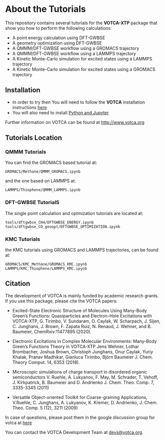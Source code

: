 # About the Tutorials
This repository contains several tutorials for the **VOTCA-XTP** package
that show you how to perform the following calculations:

* A point energy calculation using DFT-GWBSE
* A geometry optimization using DFT-GWBSE
* A QMMM/DFT-GWBSE workflow using a GROMACS trajectory
* A QMMM/DFT-GWBSE workflow using a LAMMPS trajectory
* A Kinetic Monte-Carlo simulation for excited states using a LAMMPS trajectory
* A Kinetic Monte-Carlo simulation for excited states using a GROMACS trajectory

## Installation
* In order to try then You will need to follow the **VOTCA** installation instructions
[here](https://github.com/votca/votca/blob/master/share/doc/INSTALL.md)
* You will also need to install [Python and Jupyter](https://jupyter.readthedocs.io/en/latest/install.html)

Further information on VOTCA can be found at
http://www.votca.org

## Tutorials Location

### QMMM Tutorials
You can find the GROMACS based tutorial at:

``GROMACS/Methane/QMMM_GROMACS.ipynb``

and the one based on LAMMPS at:

``LAMMPS/Thiophene/QMMM_LAMMPS.ipynb``

### DFT-GWBSE TutorialS
The single point calculation and optmization tutorials are located at:

```
tools/dftgwbse_CH4/DFTGWBSE_ENERGY.ipynb
tools/dftgwbse_CO_geoopt/DFTGWBSE_OPTIMIZATION.ipynb
```


### KMC Tutorials
the KMC tutorials using GROMACS and LAMMPS trajectories, can be found at:

```
GROMACS/KMC_Methane/GROMACS_KMC.ipynb
LAMMPS/KMC_Thiophene/LAMMPS_KMC.ipynb
```

## Citation

The development of VOTCA is mainly funded by academic research grants. If you
use this package, please cite the VOTCA papers:

*   Excited-State Electronic Structure of Molecules Using Many-Body Green’s Functions: Quasiparticles and Electron-Hole Excitations with VOTCA-XTP,
    G. Tirimbo, V. Sundaram, O. Caylak, W. Scharpach, J. Sijen, C. Junghans, J. Brown, F. Zapata Ruiz, N. Renaud, J. Wehner, and B. Baumeier,
    ChemRxiv:11477895 (2020).

*   Electronic Excitations in Complex Molecular Environments: Many-Body Green’s
    Functions Theory in VOTCA-XTP Jens Wehner, Lothar Brombacher, Joshua Brown,
    Christoph Junghans, Onur Caylak, Yuriy Khalak, Pranav Madhikar, Gianluca
    Tirimbo, Björn Baumeier J. Chem. Theory Comput. 14, 6353 (2018).

*   Microscopic simulations of charge transport in disordered organic semiconductors
    V. Ruehle, A. Lukyanov, F. May, M. Schrader, T. Vehoff, J. Kirkpatrick, B. Baumeier and D. Andrienko
    J. Chem. Theo. Comp. 7, 3335-3345 (2011) 

*   Versatile Object-oriented Toolkit for Coarse-graining Applications,
    V.Ruehle, C. Junghans, A. Lukyanov, K. Kremer, D. Andrienko,
    J. Chem. Theo. Comp. 5 (12), 3211 (2009) 

In case of questions, please post them in the google discussion group
for votca at [here](https://groups.google.com/forum/#!forum/votca)

You can contact the VOTCA Development Team at devs@votca.org.



